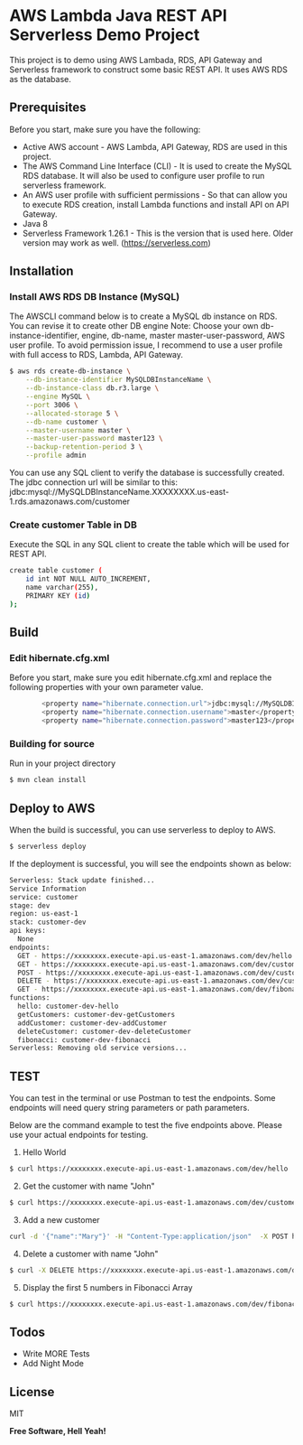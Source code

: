 # AWS Lambda Java REST API Serverless Demo Project 



This project is to demo using AWS Lambada, RDS, API Gateway and Serverless framework to construct some basic REST API. It uses AWS RDS as the database.

## Prerequisites
Before you start, make sure you have the following:
* Active AWS account - AWS Lambda, API Gateway, RDS are used in this project.
* The AWS Command Line Interface (CLI) - It is used to create the MySQL RDS database. It will also be used to configure user profile to run serverless framework.
* An AWS user profile with sufficient permissions - So that can allow you to execute RDS creation, install Lambda functions and install API on API Gateway.
* Java 8 
* Serverless Framework 1.26.1 - This is the version that is used here. Older version may work as well. (https://serverless.com)

## Installation

### Install AWS RDS DB Instance (MySQL)

The AWSCLI command below is to create a MySQL db instance on RDS. You can revise it to create other DB engine
Note: Choose your own db-instance-identifier, engine, db-name, master master-user-password, AWS user profile. To avoid permission issue, I recommend to use a user profile with full access to RDS, Lambda, API Gateway.

```sh
$ aws rds create-db-instance \
    --db-instance-identifier MySQLDBInstanceName \
    --db-instance-class db.r3.large \
    --engine MySQL \
    --port 3006 \
    --allocated-storage 5 \
    --db-name customer \
    --master-username master \
    --master-user-password master123 \
    --backup-retention-period 3 \
    --profile admin
```
You can use any SQL client to verify the database is successfully created. The jdbc connection url will be similar to this: jdbc:mysql://MySQLDBInstanceName.XXXXXXXX.us-east-1.rds.amazonaws.com/customer

### Create customer Table in DB
Execute the SQL in any SQL client to create the table which will be used for REST API.
```sh
create table customer (
    id int NOT NULL AUTO_INCREMENT,
    name varchar(255),  
    PRIMARY KEY (id)
);
```

## Build 
### Edit hibernate.cfg.xml
Before you start, make sure you edit hibernate.cfg.xml and replace the following properties with your own parameter value.
```sh
        <property name="hibernate.connection.url">jdbc:mysql://MySQLDBInstanceName.XXXXXXXXX.us-east-1.rds.amazonaws.com/customer</property>
		<property name="hibernate.connection.username">master</property>
		<property name="hibernate.connection.password">master123</property>
```
### Building for source
Run in your project directory
```sh
$ mvn clean install
```
## Deploy to AWS 
When the build is successful, you can use serverless to deploy to AWS.
```sh
$ serverless deploy
```
If the deployment is successful, you will see the endpoints shown as below:
``` sh
Serverless: Stack update finished...
Service Information
service: customer
stage: dev
region: us-east-1
stack: customer-dev
api keys:
  None
endpoints:
  GET - https://xxxxxxxx.execute-api.us-east-1.amazonaws.com/dev/hello
  GET - https://xxxxxxxx.execute-api.us-east-1.amazonaws.com/dev/customers/{name}
  POST - https://xxxxxxxx.execute-api.us-east-1.amazonaws.com/dev/customers
  DELETE - https://xxxxxxxx.execute-api.us-east-1.amazonaws.com/dev/customers/{name}
  GET - https://xxxxxxxx.execute-api.us-east-1.amazonaws.com/dev/fibonacci
functions:
  hello: customer-dev-hello
  getCustomers: customer-dev-getCustomers
  addCustomer: customer-dev-addCustomer
  deleteCustomer: customer-dev-deleteCustomer
  fibonacci: customer-dev-fibonacci
Serverless: Removing old service versions...
```
## TEST
You can test in the terminal or use Postman to test the endpoints. Some endpoints will need query string parameters or path parameters.

Below are the command example to test the five endpoints above. Please use your actual endpoints for testing.

1.  Hello World
```sh
$ curl https://xxxxxxxx.execute-api.us-east-1.amazonaws.com/dev/hello
```
2. Get the customer with name "John" 
```sh
$ curl https://xxxxxxxx.execute-api.us-east-1.amazonaws.com/dev/customers/John
```
3. Add a new customer
```sh
curl -d '{"name":"Mary"}' -H "Content-Type:application/json"  -X POST https://xxxxxxxx.execute-api.us-east-1.amazonaws.com/dev/customers
```
4. Delete a customer with name "John"
```sh
$ curl -X DELETE https://xxxxxxxx.execute-api.us-east-1.amazonaws.com/dev/customers/John
```
5. Display the first 5 numbers in Fibonacci Array
```sh
$ curl https://xxxxxxxx.execute-api.us-east-1.amazonaws.com/dev/fibonacci?n=5
```
## Todos
 - Write MORE Tests
 - Add Night Mode

License
----

MIT


**Free Software, Hell Yeah!**

[//]: # (These are reference links used in the body of this note and get stripped out when the markdown processor does its job. There is no need to format nicely because it shouldn't be seen. Thanks SO - http://stackoverflow.com/questions/4823468/store-comments-in-markdown-syntax)


   [dill]: <https://github.com/joemccann/dillinger>
   [git-repo-url]: <https://github.com/joemccann/dillinger.git>
   [john gruber]: <http://daringfireball.net>
   [df1]: <http://daringfireball.net/projects/markdown/>
   [markdown-it]: <https://github.com/markdown-it/markdown-it>
   [Ace Editor]: <http://ace.ajax.org>
   [node.js]: <http://nodejs.org>
   [Twitter Bootstrap]: <http://twitter.github.com/bootstrap/>
   [jQuery]: <http://jquery.com>
   [@tjholowaychuk]: <http://twitter.com/tjholowaychuk>
   [express]: <http://expressjs.com>
   [AngularJS]: <http://angularjs.org>
   [Gulp]: <http://gulpjs.com>

   [PlDb]: <https://github.com/joemccann/dillinger/tree/master/plugins/dropbox/README.md>
   [PlGh]: <https://github.com/joemccann/dillinger/tree/master/plugins/github/README.md>
   [PlGd]: <https://github.com/joemccann/dillinger/tree/master/plugins/googledrive/README.md>
   [PlOd]: <https://github.com/joemccann/dillinger/tree/master/plugins/onedrive/README.md>
   [PlMe]: <https://github.com/joemccann/dillinger/tree/master/plugins/medium/README.md>
   [PlGa]: <https://github.com/RahulHP/dillinger/blob/master/plugins/googleanalytics/README.md>
